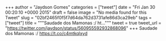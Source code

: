 
+++
author = "Jaydson Gomes"
categories = ["tweet"]
date = "Fri Jan 30 00:20:10 +0000 2015"
draft = false
image = "No media found for this Tweet"
slug = "02bf2465f0f5f7d64da762d3731afe86d3ca29eb"
tags = ["tweet"]
title = """Saudade dos Mamonas :/ ht..."""
tweet = true
tweet_url = "https://twitter.com/jaydson/status/560955592932868096"
+++
Saudade dos Mamonas :/ https://t.co/c4mtkqlxyd
